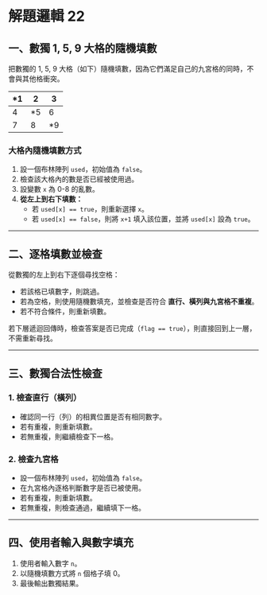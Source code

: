 # 解題邏輯 22

## 一、數獨 1, 5, 9 大格的隨機填數
把數獨的 1, 5, 9 大格（如下）隨機填數，因為它們滿足自己的九宮格的同時，不會與其他格衝突。

| *1  |  2  |  3  |
|----|----|----|
|  4  | *5  |  6  |
|  7  |  8  | *9  |


### **大格內隨機填數方式**
1. 設一個布林陣列 `used`，初始值為 `false`。
2. 檢查該大格內的數是否已經被使用過。
3. 設變數 `x` 為 0-8 的亂數。
4. **從左上到右下填數：**
   - 若 `used[x] == true`，則重新選擇 `x`。
   - 若 `used[x] == false`，則將 `x+1` 填入該位置，並將 `used[x]` 設為 `true`。

---

## 二、逐格填數並檢查
從數獨的左上到右下逐個尋找空格：
- 若該格已填數字，則跳過。
- 若為空格，則使用隨機數填充，並檢查是否符合 **直行、橫列與九宮格不重複**。
- 若不符合條件，則重新填數。

若下層遞迴回傳時，檢查答案是否已完成（`flag == true`），則直接回到上一層，不需重新尋找。

---

## 三、數獨合法性檢查
### **1. 檢查直行（橫列）**
- 確認同一行（列）的相異位置是否有相同數字。
- 若有重複，則重新填數。
- 若無重複，則繼續檢查下一格。

### **2. 檢查九宮格**
- 設一個布林陣列 `used`，初始值為 `false`。
- 在九宮格內逐格判斷數字是否已被使用。
- 若有重複，則重新填數。
- 若無重複，則檢查通過，繼續填下一格。

---

## 四、使用者輸入與數字填充
1. 使用者輸入數字 `n`。
2. 以隨機填數方式將 `n` 個格子填 0。
3. 最後輸出數獨結果。

